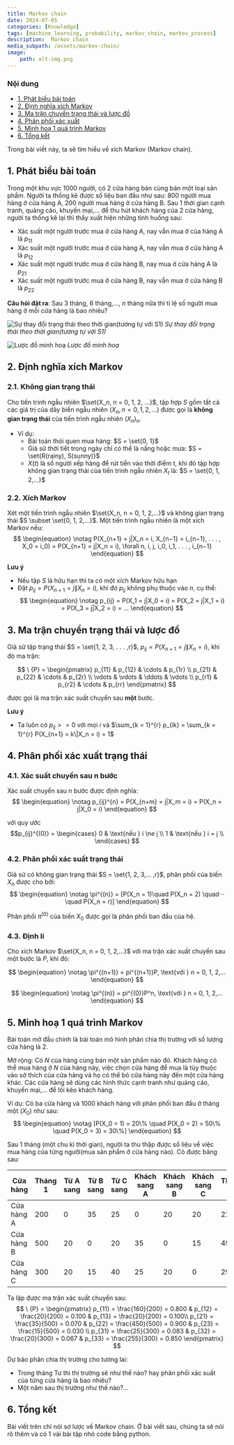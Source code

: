 ```yaml
---
title: Markov chain 
date: 2024-07-05
categories: [Knowledge]
tags: [machine_learning, probability, markov_chain, markov_process]
description:  Markov chain 
media_subpath: /assets/markov-chain/
image:
    path: alt-img.png
---
```


### Nội dung
- [1. Phát biểu bài toán](#-Phat-bieu-bai-toan)
- [2. Định nghĩa xích Markov](#-Dinh-nghia-xich-Markov)
- [3. Ma trận chuyển trạng thái và lược đồ](#-Ma-tran-chuyen-trang-thai-va-luoc-do)
- [4. Phân phối xác xuất](#-Phan-phoi-xac-xuat)
- [5. Minh hoạ 1 quá trình Markov](#-Minh-hoa-1-qua-trinh-Markov)
- [6. Tổng kết](#-Tong-ket)

Trong bài viết này, ta sẽ tìm hiểu về xích Markov (Markov chain).

<a name="-Phat-bieu-bai-toan"></a>
## 1. Phát biểu bài toán
Trong một khu vực 1000 người, có 2 cửa hàng bán cùng bán một loại sản phẩm. Người ta thống kê được số liệu ban đầu như sau: 800 người mua hàng ở cửa hàng A, 200 người mua hàng ở cửa hàng B. Sau 1 thời gian cạnh tranh, quảng cáo, khuyến mại,... để thu hút khách hàng của 2 cửa hàng, người ta thống kê lại thì thấy xuất hiện những tình huống sau:
- Xác suất một người trước mua ở cửa hàng A, nay vẫn mua ở của hàng A là $p_{11}$
- Xác suất một người trước mua ở cửa hàng A, nay vẫn mua ở cửa hàng A là $p_{12}$
- Xác suất một người trước mua ở cửa hàng B, nay mua ở cửa hàng A là $p_{21}$
- Xác suất một người trước mua ở cửa hàng B, nay vẫn mua ở cửa hàng B là $p_{22}$


**Câu hỏi đặt ra**: Sau 3 tháng, 6 tháng,..., $n$ tháng nữa thì tỉ lệ số người mua hàng ở mỗi cửa hàng là bao nhiêu?

![Sự thay đổi trạng thái theo thời gian(tương tự với S1)](phat-bieu.png)
_Sự thay đổi trạng thái theo thời gian(tương tự với S1)_

![Lược đồ minh hoạ](minh-hoa.png)
_Lược đồ minh hoạ_

<a name="-Dinh-nghia-xich-Markov"></a>
## 2. Định nghĩa xích Markov
### 2.1. Không gian trạng thái


Cho tiến trình ngẫu nhiên $\set{X_n, n = 0, 1, 2, ...}$, tập hợp $S$ gồm tất cả các giá trị của dãy biến ngẫu nhiên $(X_n, n = 0, 1, 2,...)$ được gọi là **không gian trạng thái** của tiến trình ngẫu nhiên $(X_n)_n$.

- Ví dụ:
    - Bài toán thói quen mua hàng: $S = \set{0, 1}$
    - Giả sử thời tiết trong ngày chỉ có thể là nắng hoặc mưa: $S = \set{R(rainy), S(sunny)}$
    - $X(t)$ là số người xếp hàng để rút tiền vào thời điểm t, khi đó tập hợp không gian trạng thái của tiến trình ngẫu nhiên ${X_t}$ là: $S = \set{0, 1, 2,...}$

### 2.2. Xích Markov
Xét một tiến trình ngẫu nhiên $\set{X_n, n = 0, 1, 2,...}$ và không gian trạng thái $S \subset \set{0, 1, 2,...}$. Một tiến trình ngẫu nhiên là một xích Markov nếu:
$$
\begin{equation} \notag
P(X_{n+1} = j|X_n = i, X_{n−1} = i_{n−1}, . . . , X_0 = i_0) = P(X_{n+1} = j|X_n = i), \forall n, i, j, i_0, i_1, . . . , i_{n−1}
\end{equation}
$$

**Lưu ý**
- Nếu tập $S$ là hữu hạn thì ta có một xích Markov hữu hạn
- Đặt $p_{ij} = P(X_{n+1} = j \| X_n = i)$, khi đó $p_{ij}$ không phụ thuộc vào $n$, cụ thể:
$$
\begin{equation} \notag
p_{ij} = P(X_1 = j|X_0 = i) = P(X_2 = j|X_1 = i) = P(X_3 = j|X_2 = i) = ...
\end{equation}
$$

<a name="-Ma-tran-chuyen-trang-thai-va-luoc-do"></a>
## 3. Ma trận chuyển trạng thái và lược đồ
Giả sử tập trạng thái $S = \set{1, 2, 3, . . . ,r}$, $p_{ij} = P(X_{n+1} = j \| X_n = i)$, khi đó ma trận:

$$
\ {P} = \begin{pmatrix}
p_{11} & p_{12} & \cdots & p_{1r} \\
p_{21} & p_{22} & \cdots & p_{2r} \\
\vdots & \vdots & \ddots & \vdots \\
p_{r1} & p_{r2} & \cdots & p_{rr}
\end{pmatrix}
$$

được gọi là ma trận xác suất chuyển sau **một** bước.

**Lưu ý** 
- Ta luôn có $p_{ij} >= 0$ với mọi $i$ và $\sum_{k = 1}^{r} p_{ik} = \sum_{k = 1}^{r} P(X_{n+1} = k\|X_n = i) = 1$ 

<a name="-Phan-phoi-xac-xuat"></a>
## 4. Phân phối xác xuất trạng thái
### 4.1. Xác suất chuyển sau n bước
Xác suất chuyển sau n bước được định nghĩa:
$$
\begin{equation} \notag
p_{ij}^{n} = P(X_{n+m} = j|X_m = i) = P(X_n = j|X_0 = i)
\end{equation}
$$

với quy ước 
$$p_{ij}^{(0)} = 
\begin{cases} 
0 & \text{nếu } i \ne j \\ 
1 & \text{nếu } i = j  \\
\end{cases}
$$
### 4.2. Phân phối xác suất trạng thái
Giả sử có không gian trạng thái $S = \set{1, 2, 3,... ,r}$, phân phối của biến $X_n$ được cho bởi:
$$
\begin{equation} \notag
\pi^{(n)} =  [P(X_n = 1)\quad P(X_n = 2) \quad··· \quad P(X_n = r)]
\end{equation} 
$$

Phân phối $\pi^{(0)}$ của biến $X_0$ được gọi là phân phối ban đầu của hệ.
### 4.3. Định lí
Cho xích Markov $\set{X_n, n = 0, 1, 2,...}$ với ma trận xác xuất chuyển sau một bước là $P$, khi đó:

$$
\begin{equation}  \notag
\pi^{(n+1)} = pi^{(n+1)}P,  \text{với } n = 0, 1, 2,...
\end{equation} 
$$

$$
\begin{equation} \notag
\pi^{(n)} =  pi^{(0)}P^n,  \text{với } n = 0, 1, 2,...
\end{equation} 
$$


<a name="-Minh-hoa-1-qua-trinh-Markov"></a>
## 5. Minh hoạ 1 quá trình Markov
Bài toán mở đầu chính là bài toán mô hình phân chia thị trường với số lượng cửa hàng là 2. 

Mở rộng: Có $N$ của hàng cùng bán một sản phẩm nào đó. Khách hàng có thể mua hàng ở $N$ của hàng này, việc chọn cửa hàng để mua là tùy thuộc vào sở thích của cửa hàng và họ có thể bỏ cửa hàng này đến một cửa hàng khác. Các cửa hàng sẽ dùng các hình thức cạnh tranh như quảng cáo, khuyến mại,... để lôi kéo khách hàng.

Ví dụ: Có ba cửa hàng và 1000 khách hàng với phân phối ban đầu ở tháng một ($X_0$) như sau:
$$
\begin{equation} \notag
[P(X_0 = 1) = 20\% \quad P(X_0 = 2) = 50\% \quad P(X_0 = 3) = 30\%]
\end{equation} 
$$

Sau 1 tháng (một chu kì thời gian), người ta thu thập được số liệu về việc mua hàng của từng người(mua sản phẩm ở cửa hàng nào). Có được bảng sau:

| Cửa hàng  |Tháng 1 | Từ A sang | Từ B sang | Từ C sang | Khách sang A | Khách sang B | Khách sang C | Tháng 2 |
|-----------|----------------|----------|----------|----------|-----------|-----------|-----------|---------------|
| Cửa hàng A| 200            | 0        | 35       | 25      | 0         | 20        | 20        | 220            |
| Cửa hàng B| 500            | 20       | 0       | 20       | 35         | 0        | 15        | 490           |
| Cửa hàng C| 300            | 20       | 15       | 40       | 25        | 20        | 0        | 290           |

Ta lập được ma trận xác suất chuyển sau:
$$
\ {P} = \begin{pmatrix}
p_{11} = \frac{160}{200} = 0.800 & p_{12} = \frac{20}{200} = 0.100 & p_{13} = \frac{20}{200} = 0.100\\
p_{21} = \frac{35}{500} = 0.070 & p_{22} = \frac{450}{500} = 0.900 & p_{23} = \frac{15}{500} = 0.030 \\
p_{31} = \frac{25}{300} = 0.083 & p_{32} = \frac{20}{300} = 0.067 & p_{33} = \frac{255}{300} = 0.850 
\end{pmatrix}
$$

Dự báo phân chia thị trường cho tương lai:
- Trong tháng Tư thì thị trường sẽ như thế nào? hay phân phối xác suất của từng cửa hàng là bao nhiêu?
- Một năm sau thị trường như thế nào?...

<a name="-Tong-ket"></a>
## 6. Tổng kết
Bài viết trên chỉ nói sơ lược về Markov chain. Ở bài viết sau, chúng ta sẽ nói rõ thêm và có 1 vài bài tập nhỏ code bằng python.
